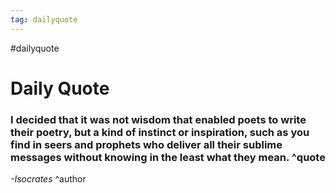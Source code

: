 ```yaml
---
tag: dailyquote
---
```


#dailyquote

# Daily Quote

### I decided that it was not wisdom that enabled poets to write their poetry, but a kind of instinct or inspiration, such as you find in seers and prophets who deliver all their sublime messages without knowing in the least what they mean. ^quote
*-Isocrates* ^author

